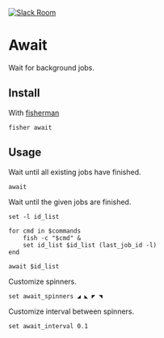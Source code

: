 [slack-link]: https://fisherman-wharf.herokuapp.com/
[slack-badge]: https://fisherman-wharf.herokuapp.com/badge.svg
[fisherman]: https://github.com/fisherman/fisherman

[![Slack Room][slack-badge]][slack-link]

# Await

Wait for background jobs.

## Install

With [fisherman]

```
fisher await
```

## Usage

Wait until all existing jobs have finished.

```fish
await
```

Wait until the given jobs are finished.

```fish
set -l id_list

for cmd in $commands
    fish -c "$cmd" &
    set id_list $id_list (last_job_id -l)
end

await $id_list
```

Customize spinners.

```fish
set await_spinners ◢ ◣ ◤ ◥
```

Customize interval between spinners.

```fish
set await_interval 0.1
```
